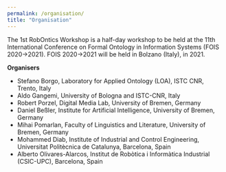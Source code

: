 ```yaml
---
permalink: /organisation/
title: "Organisation"
---
```


The 1st RobOntics Workshop is a half-day workshop to be held at the 11th International Conference on Formal Ontology in Information Systems (FOIS 2020->2021). FOIS 2020->2021 will be held in Bolzano (Italy), in 2021.

**Organisers**

- Stefano Borgo, Laboratory for Applied Ontology (LOA), ISTC CNR, Trento, Italy
- Aldo Gangemi, University of Bologna and ISTC-CNR, Italy
- Robert Porzel, Digital Media Lab, University of Bremen, Germany
- Daniel Beßler, Institute for Artificial Intelligence, University of Bremen, Germany
- Mihai Pomarlan, Faculty of Linguistics and Literature, University of Bremen, Germany
- Mohammed Diab, Institute of Industrial and Control Engineering, Universitat Politècnica de Catalunya, Barcelona, Spain
- Alberto Olivares-Alarcos, Institut de Robòtica i Informàtica Industrial (CSIC-UPC), Barcelona, Spain
